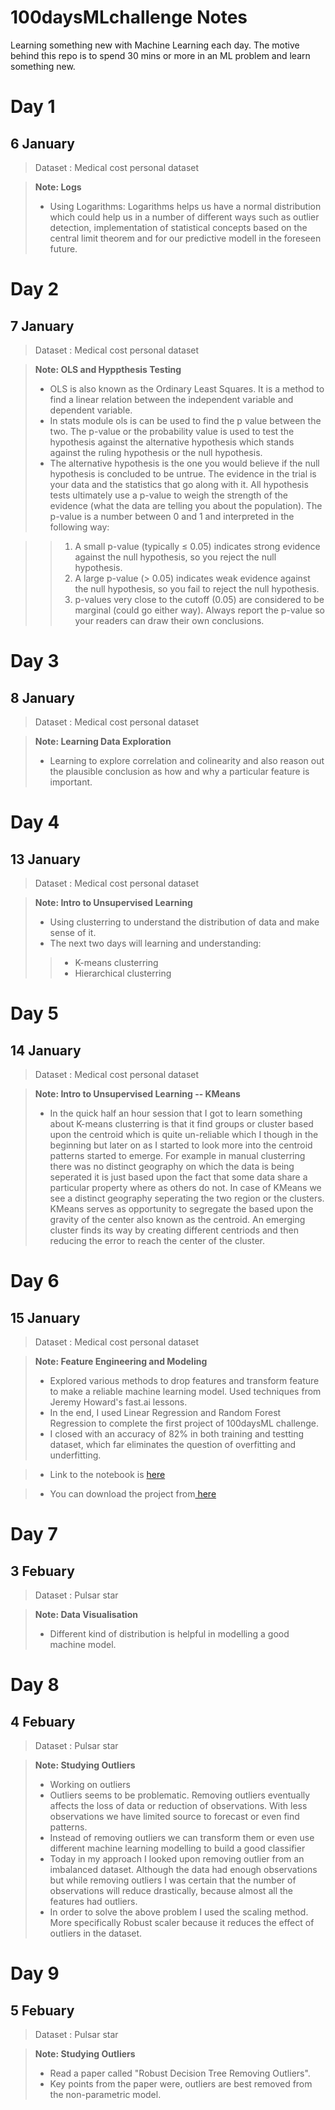 # 100daysMLchallenge Notes

Learning something new with Machine Learning each day. The motive behind this repo is to spend 30 mins or more in an ML problem and learn something new. 

# Day 1
## 6 January 
> Dataset : Medical cost personal dataset

> **Note:  Logs**
> - Using Logarithms: Logarithms helps us have a normal distribution which could help us in a number of different ways such as outlier detection, implementation of statistical concepts based on the central limit theorem and for our predictive modell in the foreseen future. 

# Day 2
## 7 January 
> Dataset : Medical cost personal dataset

> **Note:  OLS and Hyppthesis Testing**
> - OLS is also known as the Ordinary Least Squares. It is a method to find a linear relation between the independent variable and dependent variable. 
> - In stats module ols is can be used to find the p value between the two. The p-value or the probability value is used to test the hypothesis against the alternative hypothesis which stands against the ruling hypothesis or the null hypothesis. 
> - The alternative hypothesis is the one you would believe if the null hypothesis is concluded to be untrue. The evidence in the trial is your data and the statistics that go along with it. All hypothesis tests ultimately use a p-value to weigh the strength of the evidence (what the data are telling you about the population). The p-value is a number between 0 and 1 and interpreted in the following way:

>> 1. A small p-value (typically ≤ 0.05) indicates strong evidence against the null hypothesis, so you reject the null hypothesis.
>> 2. A large p-value (> 0.05) indicates weak evidence against the null hypothesis, so you fail to reject the null hypothesis.
>> 3. p-values very close to the cutoff (0.05) are considered to be marginal (could go either way). Always report the p-value so your readers can draw their own conclusions.

# Day 3
## 8 January 
> Dataset : Medical cost personal dataset

> **Note: Learning Data Exploration**
> - Learning to explore correlation and colinearity and also reason out the plausible conclusion as how and why a particular feature is important. 

# Day 4
## 13 January 
> Dataset : Medical cost personal dataset

> **Note: Intro to Unsupervised Learning**
> - Using clusterring to understand the distribution of data and make sense of it. 
> - The next two days will learning and understanding:
>>  - K-means clusterring 
>>  - Hierarchical clusterring


# Day 5
## 14 January 
> Dataset : Medical cost personal dataset

> **Note: Intro to Unsupervised Learning -- KMeans**
> - In the quick half an hour session that I got to learn something about K-means clusterring is that it find groups or cluster based upon the centroid which is quite un-reliable which I though in the beginning but later on as I started to look more into the centroid patterns started to emerge. For example in manual clusterring there was no distinct geography on which the data is being seperated it is just based upon the fact that some data share a particular property where as others do not. In case of KMeans we see a distinct geography seperating the two region or the clusters. KMeans serves as opportunity to segregate the based upon the gravity of the center also known as the centroid. An emerging cluster finds its way by creating different centriods and then reducing the error to reach the center of the cluster. 

# Day 6
## 15 January 
> Dataset : Medical cost personal dataset

> **Note: Feature Engineering and Modeling**
> - Explored various methods to drop features and transform feature to make a reliable machine learning model. Used techniques from Jeremy Howard's fast.ai lessons. 
> - In the end, I used Linear Regression and Random Forest Regression to complete the first project of 100daysML challenge. 
> - I closed with an accuracy of 82% in both training and testting dataset, which far eliminates the question of overfitting and underfitting. 

> - Link to the notebook is <a href ='https://www.kaggle.com/nielspace/patient-charge-sheet/edit/run/26511306'>here</a>

> - You can download the project from<a href='https://github.com/Nielspace/100daysMLchallenge/blob/master/100daysMachineLearningChallenge/Project%2001%20-%20Patient%20Charge%20sheet.ipynb'> here</a>

# Day 7
## 3 Febuary 
> Dataset : Pulsar star

> **Note: Data Visualisation**
> - Different kind of distribution is helpful in modelling a good machine model.


# Day 8
## 4 Febuary 
> Dataset : Pulsar star

> **Note: Studying Outliers**
> - Working on outliers
> - Outliers seems to be problematic. Removing outliers eventually affects the loss of data or reduction of observations. With less observations we have limited source to forecast or even find patterns. 
> - Instead of removing outliers we can transform them or even use different machine learning modelling to build a good classifier
> - Today in my approach I looked upon removing outlier from an imbalanced dataset. Although the data had enough observations but while removing outliers I was certain that the number of observations will reduce drastically, because almost all the features had outliers. 
> - In order to solve the above problem I used the scaling method. More specifically Robust scaler because it reduces the effect of outliers in the dataset. 

# Day 9
## 5 Febuary 
> Dataset : Pulsar star

> **Note: Studying Outliers**
> - Read a paper called "Robust Decision Tree Removing Outliers".
> - Key points from the paper were, outliers are best removed from the non-parametric model. 

